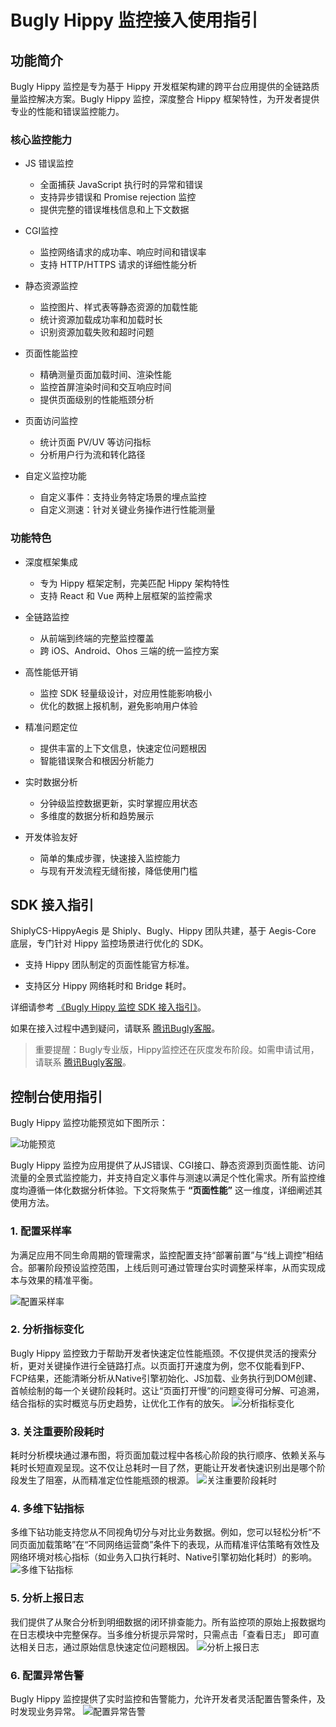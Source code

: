 # Bugly Hippy 监控接入使用指引

## 功能简介

Bugly Hippy 监控是专为基于 Hippy 开发框架构建的跨平台应用提供的全链路质量监控解决方案。Bugly Hippy 监控，深度整合 Hippy 框架特性，为开发者提供专业的性能和错误监控能力。

### 核心监控能力

- JS 错误监控
  - 全面捕获 JavaScript 执行时的异常和错误
  - 支持异步错误和 Promise rejection 监控
  - 提供完整的错误堆栈信息和上下文数据

- CGI监控
  - 监控网络请求的成功率、响应时间和错误率
  - 支持 HTTP/HTTPS 请求的详细性能分析

- 静态资源监控​
  - 监控图片、样式表等静态资源的加载性能
  - 统计资源加载成功率和加载时长
  - 识别资源加载失败和超时问题

- 页面性能监控​
  - 精确测量页面加载时间、渲染性能
  - 监控首屏渲染时间和交互响应时间
  - 提供页面级别的性能瓶颈分析

- 页面访问监控​
  - 统计页面 PV/UV 等访问指标
  - 分析用户行为流和转化路径

- 自定义监控功能​
  - 自定义事件​：支持业务特定场景的埋点监控
  - ​自定义测速​：针对关键业务操作进行性能测量

### 功能特色

- ​深度框架集成​
  - 专为 Hippy 框架定制，完美匹配 Hippy 架构特性
  - 支持 React 和 Vue 两种上层框架的监控需求

- ​全链路监控​
  - 从前端到终端的完整监控覆盖
  - 跨 iOS、Android、Ohos 三端的统一监控方案

- ​高性能低开销​
  - 监控 SDK 轻量级设计，对应用性能影响极小
  - 优化的数据上报机制，避免影响用户体验

- ​精准问题定位​
  - 提供丰富的上下文信息，快速定位问题根因
  - 智能错误聚合和根因分析能力

- ​实时数据分析​
  - 分钟级监控数据更新，实时掌握应用状态
  - 多维度的数据分析和趋势展示

- ​开发体验友好​
  - 简单的集成步骤，快速接入监控能力
  - 与现有开发流程无缝衔接，降低使用门槛

## SDK 接入指引

ShiplyCS-HippyAegis 是 Shiply、Bugly、Hippy 团队共建，基于 Aegis-Core 底层，专门针对 Hippy 监控场景进行优化的 SDK。

- 支持 Hippy 团队制定的页面性能官方标准。

- 支持区分 Hippy 网络耗时和 Bridge 耗时。

详细请参考 [《Bugly Hippy 监控 SDK 接入指引》](https://docs.bugly.woa.com/hippy/quick/shiplycs-aegis)。

如果在接入过程中遇到疑问，请联系 [腾讯Bugly客服](https://work.weixin.qq.com/kfid/kfcf4d7385fd3f32b17)。

> 重要提醒：Bugly专业版，Hippy监控还在灰度发布阶段。如需申请试用，请联系 [腾讯Bugly客服](https://work.weixin.qq.com/kfid/kfcf4d7385fd3f32b17)。

## 控制台使用指引

Bugly Hippy 监控功能预览如下图所示：

<img src="../assets/img/bugly-hippy-overview.png" alt= "功能预览"/>

Bugly Hippy 监控为应用提供了从JS错误、CGI接口、静态资源到页面性能、访问流量的全景式监控能力，并支持自定义事件与测速以满足个性化需求。所有监控维度均遵循一体化数据分析体验。下文将聚焦于 **“页面性能”** 这一维度，详细阐述其使用方法。

### 1. 配置采样率

为满足应用不同生命周期的管理需求，监控配置支持“部署前置”与“线上调控”相结合。部署阶段预设监控范围，上线后则可通过管理台实时调整采样率，从而实现成本与效果的精准平衡。

<img src="../assets/img/bugly-hippy-config.png" alt= "配置采样率"/>

### 2. 分析指标变化

Bugly Hippy 监控致力于帮助开发者快速定位性能瓶颈。不仅提供灵活的搜索分析，更对关键操作进行全链路打点。以页面打开速度为例，您不仅能看到FP、FCP结果，还能清晰分析从Native引擎初始化、JS加载、业务执行到DOM创建、首帧绘制的每一个关键阶段耗时。这让“页面打开慢”的问题变得可分解、可追溯，结合指标的实时概览与历史趋势，让优化工作有的放矢。
<img src="../assets/img/bugly-hippy-metric.png" alt= "分析指标变化"/>

### 3. 关注重要阶段耗时

耗时分析模块通过瀑布图，将页面加载过程中各核心阶段的执行顺序、依赖关系与耗时长短直观呈现。这不仅让总耗时一目了然，更能让开发者快速识别出是哪个阶段发生了阻塞，从而精准定位性能瓶颈的根源。
<img src="../assets/img/bugly-hippy-waterfall.png" alt= "关注重要阶段耗时"/>

### 4. 多维下钻指标

多维下钻功能支持您从不同视角切分与对比业务数据。例如，您可以轻松分析“不同页面加载策略”在“不同网络运营商”条件下的表现，从而精准评估策略有效性及网络环境对核心指标（如业务入口执行耗时、Native引擎初始化耗时）的影响。
<img src="../assets/img/bugly-hippy-multi.png" alt= "多维下钻指标"/>

### 5. 分析上报日志

我们提供了从聚合分析到明细数据的闭环排查能力。所有监控项的原始上报数据均在日志模块中完整保存。当多维分析提示异常时，只需点击 ​​「查看日志」​​ 即可直达相关日志，通过原始信息快速定位问题根因。
<img src="../assets/img/bugly-hippy-log.png" alt= "分析上报日志"/>

### 6. 配置异常告警

Bugly Hippy 监控提供了实时监控和告警能力，允许开发者灵活配置告警条件，及时发现业务异常。
<img src="../assets/img/bugly-hippy-alert.png" alt= "配置异常告警"/>

